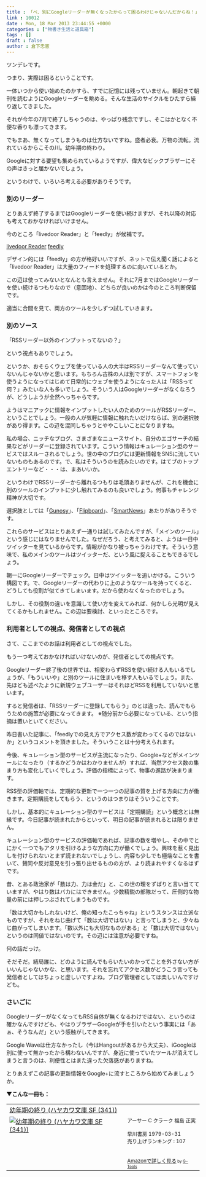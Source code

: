 ```yaml
---
title : 「べ、別にGoogleリーダーが無くなったからって困るわけじゃないんだからね！」
link : 10012
date : Mon, 18 Mar 2013 23:44:55 +0000
categories : ["物書き生活と道具箱"]
tags : []
draft : false
author : 倉下忠憲
---
```


ツンデレです。

つまり、実際は困るということです。

一体いつから使い始めたのかすら、すでに記憶には残っていません。朝起きて朝刊を読むようにGoogleリーダーを眺める。そんな生活のサイクルをひたすら繰り返してきました。

それが今年の7月で終了しちゃうのは、やっぱり残念ですし、そこはかとなく不便な香りも漂ってきます。

でもまあ、無くなってしまうものは仕方ないですね。盛者必衰。万物の流転。流れているからこその川。幼年期の終わり。

Googleに対する要望も集められているようですが、偉大なビックブラザーにその声はきっと届かないでしょう。

というわけで、いろいろ考える必要がありそうです。

<h3>別のリーダー</h3>
とりあえず終了するまではGoogleリーダーを使い続けますが、それ以降の対応も考えておかなければいけません。

今のところ「livedoor Reader」と「feedly」が候補です。

<a href="http://reader.livedoor.com/" target="_blank">livedoor Reader</a>
<a href="http://www.feedly.com/home#welcome" target="_blank">feedly</a>

デザイン的には「feedly」の方が格好いいですが、ネットで伝え聞く話によると「livedoor Reader」は大量のフィードを処理するのに向いているとか。

この辺は使ってみないとなんとも言えません。それに7月まではGoogleリーダーを使い続けるつもりなので（意固地）、どちらが良いのかは今のところ判断保留です。

適当に合間を見て、両方のツールを少しずつ試していきます。
<h3>別のソース</h3>
「RSSリーダー以外のインプットってないの？」

という視点もありでしょう。

というか、おそらくウェブを使っている人の大半はRSSリーダーなんて使っていないんじゃないかと思います。もちろん古株の人は別ですが、スマートフォンを使うようになってはじめて日常的にウェブを使うようになった人は「RSSって何？」みたいな人も多いでしょう。そういう人はGoogleリーダーがなくなろうが、どうしようが全然へっちゃらです。

ようはマニアックに情報をインプットしたい人のためのツールがRSSリーダー、ということでしょう。一般の人が気軽に情報に触れたいだけならば、別の選択肢があり得ます。この辺を混同しちゃうとややこしいことになりますね。

私の場合、ニッチなブログ、さまざまなニュースサイト、自分のエゴサーチの結果などがリーダーに登録されています。こういう情報はキュレーション型のサービスではスルーされるでしょう。世の中のブログには更新情報をSNSに流していないものもあるのです。で、私はそういうのを読みたいのです。はてブのトップエントリーなど・・・は、まあいいか。

というわけでRSSリーダーから離れるつもりは毛頭ありませんが、これを機会に別のツールのインプットに少し触れてみるのも良いでしょう。何事もチャレンジ精神が大切です。

選択肢としては「<a href="http://gunosy.com/" target="_blank">Gunosy</a>」、「<a href="http://flipboard.com/" target="_blank">Flipboard</a>」、「<a href="https://www.smartnews.be/" target="_blank">SmartNews</a>」あたりがありそうです。

これらのサービスはとりあえず一通りは試してみたんですが、「メインのツール」という感じにはなりませんでした。なぜだろう、と考えてみると、ようは一日中ツイッターを見ているからです。情報がかなり被っちゃうわけです。そういう意味で、私のメインのツールはツイッターだ、という風に捉えることもできるでしょう。

朝一にGoogleリーダーでチェック。日中はツイッターを追いかける。こういう構図です。で、Googleリーダーの代わりに上のようなツールを持ってくると、どうしても役割が似てきてしまいます。だから使わなくなったのでしょう。

しかし、その役割の違いを意識して使い方を変えてみれば、何かしら光明が見えてくるかもしれません。この辺は要検討、といったところです。

<h3>利用者としての視点、発信者としての視点</h3>
さて、ここまでのお話は利用者としての視点でした。

もう一つ考えておかなければいけないのが、発信者としての視点です。

Googleリーダー終了後の世界では、相変わらずRSSを使い続ける人もいるでしょうが、「もういいや」と別のツールに住まいを移す人もいるでしょう。また、先ほども述べたように新規ウェブユーザーはそれほどRSSを利用していないと思います。

すると発信者は、「RSSリーダーに登録してもらう」のとは違った、読んでもらうための施策が必要になってきます。
※随分前から必要になっている、という指摘は置いといてください。

昨日書いた記事に、「feedlyでの見え方でアクセス数が変わってくるのではないか」というコメントを頂きました。そういうことは十分考えられます。

今後、キュレーション型のサービスが主流になったり、Google+などがメインツールになったり（するかどうかはわかりませんが）すれば、当然アクセス数の集まり方も変化していくでしょう。評価の指標によって、物事の進路が決まります。

RSS型の評価軸では、定期的な更新で一つ一つの記事の質を上げる方向に力が働きます。定期購読をしてもらう、というのはつまりはそういうことです。

しかし、基本的にキュレーション型のサービスは「定期購読」という概念とは無縁です。今日記事が読まれたからといって、明日の記事が読まれるとは限りません。

キュレーション型のサービスの評価軸であれば、記事の数を増やし、その中でとにかく一つでもアタリを引けるような方向に力が働くでしょう。興味を惹く見出しを付けられないとまず読まれないでしょうし、内容も少しでも極端なことを書いて、賛同や反対意見を引っ張り出せるものの方が、より読まれやすくなるはずです。

昔、とある政治家が「数は力、力は金だ」と、この世の理をずばりと言い当てていますが、やはり数はバカにはできません。少数精鋭の部隊だって、圧倒的な物量の前には押しつぶされてしまうものです。

「数は大切かもしれないけど、俺の知ったこっちゃね」というスタンスは立派なものですが、それをねじ曲げて「数は大切ではない」と言ってしまうと、少々ねじ曲がってしまいます。「数以外にも大切なものがある」と「数は大切ではない」というのは同値ではないのです。その辺には注意が必要ですね。

何の話だっけ。

そだそだ。結局誰に、どのように読んでもらいたいのかってことを外さない方がいいんじゃないかな、と思います。それを忘れてアクセス数がどうこう言っても発信者としてはちょっと虚しいですよね。ブログ管理者としては楽しいんですけども。

<h3>さいごに</h3>
GoogleリーダーがなくなってもRSS自体が無くなるわけではない、というのは確かなんですけども、やはりブラザーGoogleが手を引いたという事実には「あぁ、そうなんだ」という感触がしてきます。

Google Waveは仕方なかったし（今はHangoutがあるから大丈夫）、iGoogleは別に使って無かったから構わないんですが、身近に使っていたツールが消えてしまうと言うのは、利便性とはまた違った欠落感がありますね。

とりあえずこの記事の更新情報をGoogle+に流すところから始めてみましょうか。

<strong>▼こんな一冊も：</strong>
<table  border="0" cellpadding="5"><tr><td colspan="2"><a href="http://www.amazon.co.jp/%E5%B9%BC%E5%B9%B4%E6%9C%9F%E3%81%AE%E7%B5%82%E3%82%8A-%E3%83%8F%E3%83%A4%E3%82%AB%E3%83%AF%E6%96%87%E5%BA%AB-SF-341-ebook/dp/B00APBGAXK%3FSubscriptionId%3D15SMZCTB9V8NGR2TW082%26tag%3Drashita1000-22%26linkCode%3Dxm2%26camp%3D2025%26creative%3D165953%26creativeASIN%3DB00APBGAXK" target="_blank">幼年期の終り (ハヤカワ文庫 SF (341))</a><img src="http://www.assoc-amazon.jp/e/ir?t=rashita1000-22&l=ur2&o=9" width="1" height="1" style="border: none;" alt="" /></td></tr><tr><td valign="top"><a href="http://www.amazon.co.jp/%E5%B9%BC%E5%B9%B4%E6%9C%9F%E3%81%AE%E7%B5%82%E3%82%8A-%E3%83%8F%E3%83%A4%E3%82%AB%E3%83%AF%E6%96%87%E5%BA%AB-SF-341-ebook/dp/B00APBGAXK%3FSubscriptionId%3D15SMZCTB9V8NGR2TW082%26tag%3Drashita1000-22%26linkCode%3Dxm2%26camp%3D2025%26creative%3D165953%26creativeASIN%3DB00APBGAXK" target="_blank"><img src="http://ecx.images-amazon.com/images/I/514blw0RETL._SL160_.jpg" border="0" alt="幼年期の終り (ハヤカワ文庫 SF (341))" /></a></td><td valign="top"><font size="-1">アーサー C クラーク 福島 正実 <br /><br />早川書房  1979-03-31<br />売り上げランキング : 107<br /><br /><br /><a href="http://www.amazon.co.jp/%E5%B9%BC%E5%B9%B4%E6%9C%9F%E3%81%AE%E7%B5%82%E3%82%8A-%E3%83%8F%E3%83%A4%E3%82%AB%E3%83%AF%E6%96%87%E5%BA%AB-SF-341-ebook/dp/B00APBGAXK%3FSubscriptionId%3D15SMZCTB9V8NGR2TW082%26tag%3Drashita1000-22%26linkCode%3Dxm2%26camp%3D2025%26creative%3D165953%26creativeASIN%3DB00APBGAXK" target="_blank">Amazonで詳しく見る</a></font><font size="-2"> by <a href="http://www.goodpic.com/mt/aws/index.html" >G-Tools</a></font></td></tr></table>

